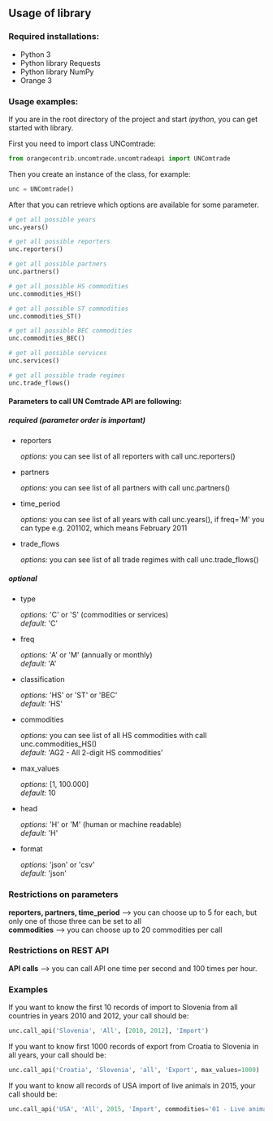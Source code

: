 ## Usage of library

### Required installations:
* Python 3
* Python library Requests
* Python library NumPy
* Orange 3

### Usage examples:

If you are in the root directory of the project and start _ipython_, you can get started with library.  

First you need to import class UNComtrade:
```python
from orangecontrib.uncomtrade.uncomtradeapi import UNComtrade
```

Then you create an instance of the class, for example:
```python
unc = UNComtrade()
```

After that you can retrieve which options are available for some parameter.  
```python
# get all possible years
unc.years()

# get all possible reporters
unc.reporters()

# get all possible partners
unc.partners()

# get all possible HS commodities
unc.commodities_HS()

# get all possible ST commodities
unc.commodities_ST()

# get all possible BEC commodities
unc.commodities_BEC()

# get all possible services
unc.services()

# get all possible trade regimes
unc.trade_flows()
```

#### Parameters to call UN Comtrade API are following:
##### required (parameter order is important)
* reporters

  _options:_ you can see list of all reporters with call unc.reporters()  
  
* partners

  _options:_ you can see list of all partners with call unc.partners()  
  
* time_period

  _options:_ you can see list of all years with call unc.years(), if freq='M' you can type e.g. 201102, which means February 2011  
  
* trade_flows

  _options:_ you can see list of all trade regimes with call unc.trade_flows()  

##### optional
* type

  _options:_ 'C' or 'S' (commodities or services)  
  _default:_ 'C'
 
* freq

  _options:_ 'A' or 'M' (annually or monthly)  
  _default:_ 'A'
  
* classification

  _options:_ 'HS' or 'ST' or 'BEC'  
  _default:_ 'HS'
  
* commodities

  _options:_ you can see list of all HS commodities with call unc.commodities_HS()  
  _default:_ 'AG2 - All 2-digit HS commodities'
  
* max_values

  _options:_ [1, 100.000]  
  _default:_ 10
  
* head

  _options:_ 'H' or 'M' (human or machine readable)  
  _default:_ 'H'
  
* format

  _options:_ 'json' or 'csv'  
  _default:_ 'json'


### Restrictions on parameters
__reporters, partners, time_period__ --> you can choose up to 5 for each, but only one of those three can be set to all  
__commodities__ --> you can choose up to 20 commodities per call


### Restrictions on REST API
__API calls__ --> you can call API one time per second and 100 times per hour.


### Examples
If you want to know the first 10 records of import to Slovenia from all countries in years 2010 and 2012, your call should be:  
```python
unc.call_api('Slovenia', 'All', [2010, 2012], 'Import')
```

If you want to know first 1000 records of export from Croatia to Slovenia in all years, your call should be:  
```python
unc.call_api('Croatia', 'Slovenia', 'all', 'Export', max_values=1000)
```

If you want to know all records of USA import of live animals in 2015, your call should be:  
```python
unc.call_api('USA', 'All', 2015, 'Import', commodities='01 - Live animals', max_values=100000)
```
